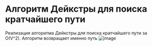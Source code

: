 # Алгоритм Дейкстры для поиска кратчайшего пути
Реализация алгоритма Дейкстры для поиска кратчайшего пути за O(V^2). Алгоритм возвращает именно путь
![image](https://github.com/VictorFBI/Algos/assets/124510561/5bde2cff-e4de-4e4a-912d-52ff99fae7fd)

